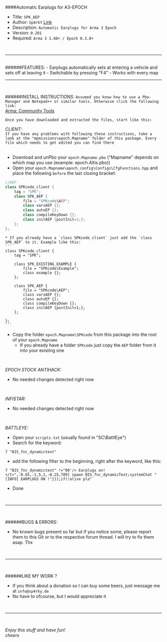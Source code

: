 ####Automatic Earplugs for A3-EPOCH
<br/>
- Title: `SPK_AEP`
- Author: `Sp4rkY` [Link](https://github.com/SPKcoding)
- Description: `Automatic Earplugs for Arma 3 Epoch`
- Version: `0.201`
- Required: `Arma 3 1.60+ / Epoch 0.3.8+`
<br/>

___
<br/>
######FEATURES:
- Earplugs automatically sets at entering a vehicle and sets off at leaving it
- Switchable by pressing "F4"
- Works with every map
<br/>

___
<br/>

######INSTALL INSTRUCTIONS:
`Assumed you know how to use a Pbo-Manager and Notepad++ or similar tools. Otherwise click the following link:`<br/>
[Arma: Community Tools](https://community.bistudio.com/wiki/ArmA:_Community_Tools)
<br/>

`Once you have downloaded and extracted the files, start like this:`

_CLIENT:_
<br/>
`If you have any problems with following these instructions, take a look at the "mpmissions\epoch.Mapname" folder of this package. Every file which needs to get edited you can find there`<br/>
<br/>
* Download and unPbo your `epoch.Mapname.pbo` ("Mapname" depends on which map you use (example: epoch.Altis.pbo))
* Open your `epoch.Mapname\epoch_config\Configs\CfgFunctions.hpp` and place the following `before` the last closing bracket:
```C++
//AEP
class SPKcode_client {
	tag = "SPK";
	class SPK_AEP {
		file = "SPKcode\AEP";
		class varsAEP {};
		class autoEP {};
		class compileKeyDown {};
		class initAEP {postInit=1;};
	};
};
```
	* If you already have a `class SPKcode_client` just add the `class SPK_AEP` to it. Example like this:
	```
	class SPKcode_client {
		tag = "SPK";
		
		class SPK_EXISTING_EXAMPLE {
			file = "SPKcode\Example";
			class example {};
		};
		
		class SPK_AEP {
			file = "SPKcode\AEP";
			class varsAEP {};
			class autoEP {};
			class compileKeyDown {};
			class initAEP {postInit=1;};
		};
		
	};
	```
* Copy the folder `epoch.Mapname\SPKcode` from this package into the root of your `epoch.Mapname`
	* If you already have a folder `SPKcode` just copy the `AEP` folder from it into your existing one
<br/>

_EPOCH STOCK ANTIHACK:_
<br/>
- No needed changes detected right now

<br/>

_INFISTAR:_
<br/>
- No needed changes detected right now

<br/>

_BATTLEYE:_
<br/>
* Open your `scripts.txt` (usually found in "SC\BattlEye\")<br/>
* Search for the keyword:
```
7 "BIS_fnc_dynamictext"
```
* add the following filter to the beginning, right after the keyword, like this:
```
7 "BIS_fnc_dynamictext" !="00'/> Earplugs on!</t>",-0.65,-1,5,1,-0.25,789] spawn BIS_fnc_dynamicText;systemChat "[INFO] EARPLUGS ON !"}}];if(!alive pla"
```
* Done
<br/>

___
<br/>

######BUGS & ERRORS:
- No known bugs present so far but if you notice some, please report them to this Git or to the respective forum thread. I will try to fix them asap. Thx
<br/>

___
<br/>

######LIKE MY WORK ?
- If you think about a donation so I can buy some beers, just message me at `info@sp4rky.de`
- No have to ofcourse, but I would appreciate it
<br/>

___
<br/>

_Enjoy this stuff and have fun!_
<br/>
_cheers_
